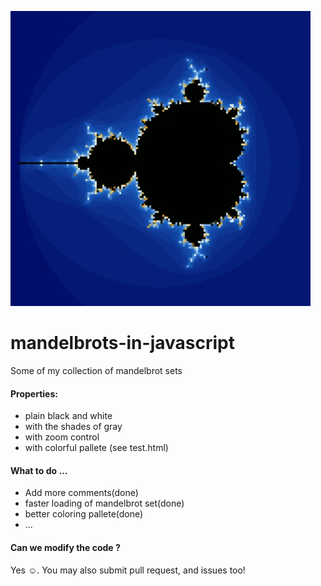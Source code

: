 ![Mandelbrot](https://raw.githubusercontent.com/pvzzombs/mandelbrots-in-javascript/master/mandelbrot_set.JPG) 
# mandelbrots-in-javascript 
Some of my collection of mandelbrot sets  

#### Properties:  

* plain black and white 
* with the shades of gray 
* with zoom control 
* with colorful pallete (see test.html) 

#### What to do ... 
*  Add more comments(done)
*  faster loading of mandelbrot set(done)
*  better coloring pallete(done)
*  ...

#### Can we modify the code ? 
Yes ☺. You may also submit pull request, and issues too! 

